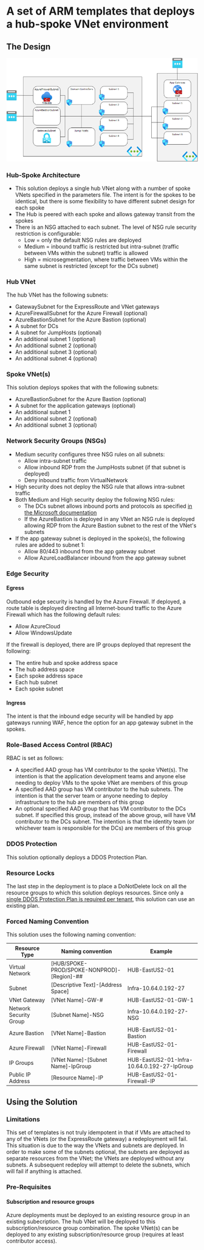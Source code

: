 # A set of ARM templates that deploys a hub-spoke VNet environment

## The Design

![VNet Diagram](/ReadmeFiles/Diagram.png)

### Hub-Spoke Architecture

* This solution deploys a single hub VNet along with a number of spoke VNets specified in the parameters file.  The intent is for the spokes to be identical, but there is some flexibility to have different subnet design for each spoke
* The Hub is peered with each spoke and allows gateway transit from the spokes
* There is an NSG attached to each subnet.  The level of NSG rule security restriction is configurable:
  * Low    = only the default NSG rules are deployed
  * Medium = inbound traffic is restricted but intra-subnet (traffic between VMs within the subnet) traffic is allowed
  * High   = microsegmentation, where traffic between VMs within the same subnet is restricted (except for the DCs subnet)

### Hub VNet

The hub VNet has the following subnets:

* GatewaySubnet for the ExpressRoute and VNet gateways
* AzureFirewallSubnet for the Azure Firewall (optional)
* AzureBastionSubnet for the Azure Bastion (optional)
* A subnet for DCs
* A subnet for JumpHosts (optional)
* An additional subnet 1 (optional)
* An additional subnet 2 (optional)
* An additional subnet 3 (optional)
* An additional subnet 4 (optional)

### Spoke VNet(s)

This solution deploys spokes that with the following subnets:

* AzureBastionSubnet for the Azure Bastion (optional)
* A subnet for the application gateways (optional)
* An additional subnet 1
* An additional subnet 2 (optional)
* An additional subnet 3 (optional)

### Network Security Groups (NSGs)

* Medium security configures three NSG rules on all subnets:
  * Allow intra-subnet traffic
  * Allow inbound RDP from the JumpHosts subnet (if that subnet is deployed)
  * Deny inbound traffic from VirtualNetwork
* High security does not deploy the NSG rule that allows intra-subnet traffic
* Both Medium and High security deploy the following NSG rules:
  * The DCs subnet allows inbound ports and protocols as specified [in the Microsoft documentation](https://docs.microsoft.com/en-us/troubleshoot/windows-server/networking/service-overview-and-network-port-requirements#active-directory-local-security-authority)
  * If the AzureBastion is deployed in any VNet an NSG rule is deployed allowing RDP from the Azure Bastion subnet to the rest of the VNet's subnets
* If the app gateway subnet is deployed in the spoke(s), the following rules are added to subnet 1:
  * Allow 80/443 inbound from the app gateway subnet
  * Allow AzureLoadBalancer inbound from the app gateway subnet

### Edge Security

#### Egress

Outbound edge security is handled by the Azure Firewall.  If deployed, a route table is deployed directing all Internet-bound traffic to the Azure Firewall which has the following default rules:
* Allow AzureCloud
* Allow WindowsUpdate

If the firewall is deployed, there are IP groups deployed that represent the following:
* The entire hub and spoke address space
* The hub address space
* Each spoke address space
* Each hub subnet
* Each spoke subnet

#### Ingress

The intent is that the inbound edge security will be handled by app gateways running WAF, hence the option for an app gateway subnet in the spokes.

### Role-Based Access Control (RBAC)

RBAC is set as follows:
* A specified AAD group has VM contributor to the spoke VNet(s).  The intention is that the application development teams and anyone else needing to deploy VMs to the spoke VNet are members of this group
* A specified AAD group has VM contributor to the hub subnets.  The intention is that the server team or anyone needing to deploy infrastructure to the hub are members of this group
* An optional specified AAD group that has VM contributor to the DCs subnet.  If specified this group, instead of the above group, will have VM contributor to the DCs subnet.  The intention is that the identity team (or whichever team is responsible for the DCs) are members of this group

### DDOS Protection

This solution optionally deploys a DDOS Protection Plan.  

### Resource Locks

The last step in the deployment is to place a DoNotDelete lock on all the resource groups to which this solution deploys resources.  Since only a [single DDOS Protection Plan is required per tenant](https://azure.microsoft.com/en-us/pricing/details/ddos-protection/), this solution can use an existing plan.

### Forced Naming Convention

This solution uses the following naming convention:

| Resource Type | Naming convention | Example |
| --------------| ----------------- | ------- |
| Virtual Network |[HUB/SPOKE-PROD/SPOKE-NONPROD]-[Region]-## | HUB-EastUS2-01 |
| Subnet | [Descriptive Text]-[Address Space] | Infra-10.64.0.192-27 |
| VNet Gateway | [VNet Name]-GW-# | HUB-EastUS2-01-GW-1 |
| Network Security Group | [Subnet Name]-NSG | Infra-10.64.0.192-27-NSG |
| Azure Bastion | [VNet Name]-Bastion | HUB-EastUS2-01-Bastion |
| Azure Firewall | [VNet Name]-Firewall | HUB-EastUS2-01-Firewall |
| IP Groups | [VNet Name]-[Subnet Name]-IpGroup | HUB-EastUS2-01-Infra-10.64.0.192-27-IpGroup |
| Public IP Address | [Resource Name]-IP | HUB-EastUS2-01-Firewall-IP |

## Using the Solution

### Limitations

This set of templates is not truly idempotent in that if VMs are attached to any of the VNets (or the ExpressRoute gateway) a redeployment will fail.  This situation is due to the way the VNets and subnets are deployed.  In order to make some of the subnets optional, the subnets are deployed as separate resources from the VNet; the VNets are deployed without any subnets.  A subsequent redeploy will attempt to delete the subnets, which will fail if anything is attached.

### Pre-Requisites

#### Subscription and resource groups

Azure deployments must be deployed to an existing resource group in an existing subecription.  The hub VNet will be deployed to this subscription/resource group combination. The spoke VNet(s) can be deployed to any existing subscription/resource group (requires at least contributor access). 
